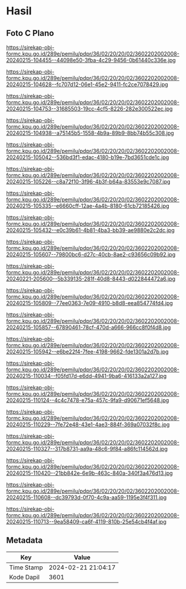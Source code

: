 # Hasil

## Foto C Plano

https://sirekap-obj-formc.kpu.go.id/289e/pemilu/pdpr/36/02/20/20/02/3602202002008-20240215-104455--44098e50-3fba-4c29-9456-0b61440c336e.jpg

https://sirekap-obj-formc.kpu.go.id/289e/pemilu/pdpr/36/02/20/20/02/3602202002008-20240215-104628--fc707d12-06e1-45e2-9411-fc2ce7078429.jpg

https://sirekap-obj-formc.kpu.go.id/289e/pemilu/pdpr/36/02/20/20/02/3602202002008-20240215-104753--31685503-19cc-4cf5-8226-282e300522ec.jpg

https://sirekap-obj-formc.kpu.go.id/289e/pemilu/pdpr/36/02/20/20/02/3602202002008-20240215-104938--a75145b5-1558-4b9a-89b9-8bb74b55c308.jpg

https://sirekap-obj-formc.kpu.go.id/289e/pemilu/pdpr/36/02/20/20/02/3602202002008-20240215-105042--536bd3f1-edac-4180-b19e-7bd3651cde1c.jpg

https://sirekap-obj-formc.kpu.go.id/289e/pemilu/pdpr/36/02/20/20/02/3602202002008-20240215-105226--c8a72f10-3f96-4b3f-b64a-83553e9c7087.jpg

https://sirekap-obj-formc.kpu.go.id/289e/pemilu/pdpr/36/02/20/20/02/3602202002008-20240215-105335--e6660cff-12ae-4a4b-8180-61cb72185426.jpg

https://sirekap-obj-formc.kpu.go.id/289e/pemilu/pdpr/36/02/20/20/02/3602202002008-20240215-105432--e0c39b61-4b81-4ba3-bb39-ae9880e2c2dc.jpg

https://sirekap-obj-formc.kpu.go.id/289e/pemilu/pdpr/36/02/20/20/02/3602202002008-20240215-105607--79800bc6-d27c-40cb-8ae2-c93656c09b92.jpg

https://sirekap-obj-formc.kpu.go.id/289e/pemilu/pdpr/36/02/20/20/02/3602202002008-20240221-205600--5b339135-281f-40d8-8443-d022844472a6.jpg

https://sirekap-obj-formc.kpu.go.id/289e/pemilu/pdpr/36/02/20/20/02/3602202002008-20240215-105809--77ee0363-7e09-4910-b8d8-eea854774fd4.jpg

https://sirekap-obj-formc.kpu.go.id/289e/pemilu/pdpr/36/02/20/20/02/3602202002008-20240215-105857--67890461-78cf-470d-a666-966cc8f0f4d8.jpg

https://sirekap-obj-formc.kpu.go.id/289e/pemilu/pdpr/36/02/20/20/02/3602202002008-20240215-105942--e6be22f4-7fee-4198-9662-fde1301a2d7b.jpg

https://sirekap-obj-formc.kpu.go.id/289e/pemilu/pdpr/36/02/20/20/02/3602202002008-20240215-110034--f05fd17d-e6dd-4941-9ba6-416133a2a127.jpg

https://sirekap-obj-formc.kpu.go.id/289e/pemilu/pdpr/36/02/20/20/02/3602202002008-20240215-110124--4c4c7478-e75a-457c-9fa9-d90671ef5648.jpg

https://sirekap-obj-formc.kpu.go.id/289e/pemilu/pdpr/36/02/20/20/02/3602202002008-20240215-110229--7fe72e48-43e1-4ae3-884f-369a07032f8c.jpg

https://sirekap-obj-formc.kpu.go.id/289e/pemilu/pdpr/36/02/20/20/02/3602202002008-20240215-110327--317b8731-aa9a-48c6-9f84-a86fc114562d.jpg

https://sirekap-obj-formc.kpu.go.id/289e/pemilu/pdpr/36/02/20/20/02/3602202002008-20240215-110420--21bb842e-6e9b-463c-840a-340f3a476d13.jpg

https://sirekap-obj-formc.kpu.go.id/289e/pemilu/pdpr/36/02/20/20/02/3602202002008-20240215-110608--dc39793d-0f70-4c9a-aa59-1195e3f4f311.jpg

https://sirekap-obj-formc.kpu.go.id/289e/pemilu/pdpr/36/02/20/20/02/3602202002008-20240215-110713--9ea58409-ca6f-4119-810b-25e54cb4f4af.jpg


## Metadata

| Key        | Value               |
| ---------- | ------------------- |
| Time Stamp | 2024-02-21 21:04:17 |
| Kode Dapil | 3601                |



